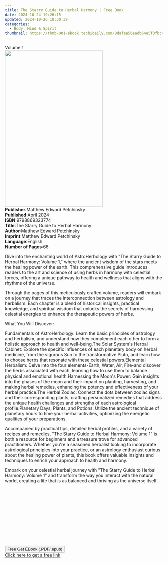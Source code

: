 ```yaml
---
title: The Starry Guide to Herbal Harmony | Free Book
date: 2024-10-24 19:26:15
updated: 2024-10-26 10:30:39
categories:
  - Body, Mind & Spirit
thumbnail: https://thmb-001-ebook.techidaily.com/8dafea56eadb64e5f3fbc4db7b292d2c9a1e78ac0fa5e1bd6e8ad320894bc6e3.jpg
---
```

<main id="book-container">
  <div class="flex flex-col">
    <div class="book-brief flex-1 py-6 px-4 sm:p-6 md:py-10 md:px-8">
      <!-- brief-->
      <div class="book-brief-main">Volume 1</div>
    </div>
    <div
      class="book-meta-info flex-1 grid gap-4 col-start-1 col-end-3 row-start-1 sm:mb-6 sm:grid-cols-4 lg:gap-6 lg:col-start-2 lg:row-end-6 lg:row-span-6 lg:mb-0"
    >
      <div
        class="book-meta-info-left place-content-center mt-4 p-4 text-sm leading-6 col-start-2 col-span-2 dark:text-slate-400"
      >
        <img
          class="w-full h-500 object-cover rounded-lg sm:h-255 sm:col-span-2 lg:col-span-full"
          src="https://img-001-ebook.techidaily.com/0a0ff865d87b43d8439a7cf2da12ca36ef8012c1d06a05d4b2caec7676e18225.jpg"
          alt=""
          width="312"
          height="500"
        />
      </div>
      <div
        class="book-meta-info-right mt-2 col-start-1 row-start-2 col-span-3 self-center"
      >
        <!-- meta data  -->
        <div class="flex flex-col px-4 md:px-8">
          <div class="flex-1">
            <strong>Publisher</strong>:<span class="px-2"
              >Matthew Edward Petchinsky</span
            >
          </div>
          <div class="flex-1">
            <strong>Published</strong>:<span class="px-2">April 2024</span>
          </div>
          <div class="flex-1">
            <strong>ISBN</strong>:<span class="px-2">9798869323774</span>
          </div>
          <div class="flex-1">
            <strong>Title</strong>:<span class="px-2"
              >The Starry Guide to Herbal Harmony</span
            >
          </div>
          <div class="flex-1">
            <strong>Author</strong>:<span class="px-2"
              >Matthew Edward Petchinsky</span
            >
          </div>
          <div class="flex-1">
            <strong>Imprint</strong>:<span class="px-2"
              >Matthew Edward Petchinsky</span
            >
          </div>
          <div class="flex-1">
            <strong>Language</strong>:<span class="px-2">English</span>
          </div>
          <div class="flex-1">
            <strong>Number of Pages</strong>:<span class="px-2">66</span>
          </div>
        </div>
      </div>
    </div>
    <div class="book-description flex-1 py-6 px-4 sm:p-6 md:py-10 md:px-8">
      <div class="book-description-main">
        <div accordion-content="" id="description">
          <p>
            Dive into the enchanting world of AstroHerbology with "The Starry
            Guide to Herbal Harmony: Volume 1," where the ancient wisdom of the
            stars meets the healing power of the earth. This comprehensive guide
            introduces readers to the art and science of using herbs in harmony
            with celestial forces, offering a unique pathway to health and
            wellness that aligns with the rhythms of the universe.
          </p>
          <p>
            Through the pages of this meticulously crafted volume, readers will
            embark on a journey that traces the interconnection between
            astrology and herbalism. Each chapter is a blend of historical
            insights, practical knowledge, and spiritual wisdom that unlocks the
            secrets of harnessing celestial energies to enhance the therapeutic
            powers of herbs.
          </p>
          <p>
            <span style="color: var(--tw-prose-bold)"
              >What You Will Discover:</span
            >
          </p>
          <span style="color: var(--tw-prose-bold)"
            >Fundamentals of AstroHerbology</span
          >: Learn the basic principles of astrology and herbalism, and
          understand how they complement each other to form a holistic approach
          to health and well-being.<span style="color: var(--tw-prose-bold)"
            >The Solar System's Herbal Cabinet</span
          >: Explore the specific influences of each planetary body on herbal
          medicine, from the vigorous Sun to the transformative Pluto, and learn
          how to choose herbs that resonate with these celestial powers.<span
            style="color: var(--tw-prose-bold)"
            >Elemental Herbalism</span
          >: Delve into the four elements-Earth, Water, Air, Fire-and discover
          the herbs associated with each, learning how to use them to balance
          physical and emotional health.<span
            style="color: var(--tw-prose-bold)"
            >Harnessing the Moon's Power</span
          >: Gain insights into the phases of the moon and their impact on
          planting, harvesting, and making herbal remedies, enhancing the
          potency and effectiveness of your herbal practice.<span
            style="color: var(--tw-prose-bold)"
            >The Herbal Zodiac</span
          >: Connect the dots between zodiac signs and their corresponding
          plants, crafting personalized remedies that address the unique health
          challenges and strengths of each astrological profile.<span
            style="color: var(--tw-prose-bold)"
            >Planetary Days, Plants, and Potions</span
          >: Utilize the ancient technique of planetary hours to time your
          herbal activities, optimizing the energetic qualities of your
          preparations.
          <p>
            Accompanied by practical tips, detailed herbal profiles, and a
            variety of recipes and remedies, "The Starry Guide to Herbal
            Harmony: Volume 1" is both a resource for beginners and a treasure
            trove for advanced practitioners. Whether you're a seasoned
            herbalist looking to incorporate astrological principles into your
            practice, or an astrology enthusiast curious about the healing power
            of plants, this book offers valuable insights and techniques to
            enrich your approach to health and harmony.
          </p>
          <p>
            Embark on your celestial herbal journey with "The Starry Guide to
            Herbal Harmony: Volume 1" and transform the way you interact with
            the natural world, creating a life that is as balanced and thriving
            as the universe itself.
          </p>
          <p><br /></p>
          <p><br /></p>
          <p><br /></p>
          <p><br /></p>
          <p><br /></p>
          <p><br /></p>
        </div>
        <div class="accordion-fader"></div>
      </div>
    </div>
    <div class="book-excerpts flex-1 py-6 px-4 sm:p-6 md:py-10 md:px-8"></div>
    <div
      class="book-about-author flex-1 py-6 px-4 sm:p-6 md:py-10 md:px-8"
    ></div>
    <div class="book-free-get flex-1 py-6 px-4 sm:p-6 md:py-10 md:px-8">
      <button
        id="btn-free-get"
        class="bg-blue-500 hover:bg-blue-700 text-white font-bold py-2 px-4 rounded"
      >
        Free Get EBook (.PDF/.epub)
      </button>
      <div id="countdown-display" class="px-2 text-lg mt-2"></div>
      <a
        id="free-link"
        class="hidden bg-blue-500 hover:bg-blue-700 text-white font-bold py-2 px-4 rounded"
        href="https://www.ebooks.com/en-us/book/211319242/the-starry-guide-to-herbal-harmony/matthew-edward-petchinsky/"
        target="_blank"
        >Click here to get a free link</a
      >
    </div>
    <script>
      let countdownTime = 0;
      let countdownInterval = null;
      document
        .getElementById('btn-free-get')
        .addEventListener('click', startCountdown);
      function startCountdown() {
        countdownTime = new Date().getTime() + 60000 * 3;
        countdownInterval = setInterval(updateCountdown, 1000);
        document.getElementById('btn-free-get').disabled = true;
        document
          .getElementById('btn-free-get')
          .classList.add('bg-gray-500', 'cursor-not-allowed');
      }
      function updateCountdown() {
        let currentTime = new Date().getTime();
        let timeLeft = countdownTime - currentTime;
        let secondsLeft = Math.floor(timeLeft / 1000);
        document.getElementById('countdown-display').innerHTML =
          `Remaining time: ${secondsLeft} seconds.`;
        if (secondsLeft <= 0) {
          clearInterval(countdownInterval);
          document.getElementById('btn-free-get').classList.add('hidden');
          document.getElementById('free-link').classList.remove('hidden');
          document.getElementById('countdown-display').innerHTML = '';
        }
      }
    </script>
  </div>
</main>
